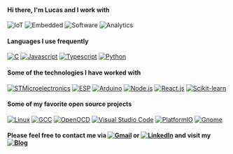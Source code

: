 #### Hi there, I'm Lucas and I work with

![IoT](https://img.shields.io/badge/-Internet%20of%20Things-ffab04?style=flat)
![Embedded](https://img.shields.io/badge/-Embedded%20Systems-D14836?style=flat)
![Software](https://img.shields.io/badge/-Software%20Development-007ACC?style=flat)
![Analytics](https://img.shields.io/badge/-Data%20Analytics%2FScience-4d008f?style=flat)

#### Languages I use frequently

[![C](https://img.shields.io/badge/-C%2FC++-007ACC?style=flat&logo=Coursera&logoColor=white)](https://gcc.gnu.org/)
[![Javascript](https://img.shields.io/badge/-JavaScript-ffab04?style=flat&logo=javascript&logoColor=white)](https://nodejs.org/en/)
[![Typescript](https://img.shields.io/badge/-Typescript-002E5F?style=flat&logo=typescript&logoColor=white)](https://www.typescriptlang.org/)
[![Python](https://img.shields.io/badge/-Python-4d008f?style=flat&logo=python&logoColor=white)](https://www.python.org/)

<!-- [![Top Langs](https://github-readme-stats.vercel.app/api/top-langs/?username=lucaslui&theme=dark&layout=compact)]() -->

#### Some of the technologies I have worked with

[![STMicroelectronics](https://img.shields.io/badge/-STM-002E5F?style=flat&logo=STMicroelectronics&logoColor=white)](https://www.st.com/en/microcontrollers-microprocessors/stm32-32-bit-arm-cortex-mcus.html)
[![ESP](https://img.shields.io/badge/-ESP-D14836?style=flat&logo=Espressif&logoColor=white)](https://www.espressif.com/en/products/socs/esp32)
[![Arduino](https://img.shields.io/badge/-Arduino-336791?style=flat&logo=arduino&logoColor=white)](https://www.arduino.cc/)
[![Node.js](https://img.shields.io/badge/-Node.js-339933?style=flat&logo=Node.js&logoColor=white)](https://nodejs.org/en/) 
[![React.js](https://img.shields.io/badge/-React.js-007ACC?style=flat&logo=react&logoColor=white)](https://pt-br.reactjs.org/)
[![Scikit-learn](https://img.shields.io/badge/-Scikit.learn-4d008f?style=flat&logo=scikitlearn&logoColor=white)](https://scikit-learn.org/stable/)
<!--
[![SQLite](https://img.shields.io/badge/-SQLite-002E5F?style=flat&logo=sqlite&logoColor=white)](https://www.sqlite.org/)
[![PostgreSQL](https://img.shields.io/badge/-PostgreSQL-336791?style=flat&logo=postgresql&logoColor=white)](https://www.postgresql.org/)
[![MongoDB](https://img.shields.io/badge/-MongoDB-339933?style=flat&logo=mongodb&logoColor=white)](https://www.mongodb.com/)
[![InfluxDB](https://img.shields.io/badge/-InfluxDB-007ACC?style=flat&logo=influxdb&logoColor=white)](https://www.influxdata.com/)

[![VerneMQ](https://img.shields.io/badge/-VerneMQ-002E5F?style=flat&logo=eclipse-mosquitto&logoColor=white)](https://vernemq.com/)
[![Docker](https://img.shields.io/badge/-Docker-007ACC?style=flat&logo=docker&logoColor=white)](https://www.docker.com/)
-->
#### Some of my favorite open source projects

[![Linux](https://img.shields.io/badge/-Linux-ffab04?style=flat&logo=linux&logoColor=white)](https://www.linuxfoundation.org/)
[![GCC](https://img.shields.io/badge/-GCC%2FG++-D14836?style=flat&logo=GNU&logoColor=white)](https://gcc.gnu.org/)
[![OpenOCD](https://img.shields.io/badge/-OpenOCD-336791?style=flat&logo=Dependabot&logoColor=white)](http://openocd.org/)
[![Visual Studio Code](https://img.shields.io/badge/-VSCode-007ACC?style=flat&logo=visual-studio-code&logoColor=white)](https://github.com/microsoft/vscode)
[![PlatformIO](https://img.shields.io/badge/-PlatformIO-E34F26?style=flat&logo=bilibili&logoColor=white)](https://platformio.org/)
[![Gnome](https://img.shields.io/badge/-Gnome-4A86CF?style=flat&logo=gnome&logoColor=white)](https://www.gnome.org/)

#### Please feel free to contact me via [![Gmail](https://img.shields.io/badge/-Email-D14836?style=flat&logo=gmail&logoColor=white)](mailto:lucasluimotta@gmail.com) or [![LinkedIn](https://img.shields.io/badge/-Linkedin-007ACC?style=flat&logo=linkedin&logoColor=white)](https://www.linkedin.com/in/lucas-lui-motta/) and visit my [![Blog](https://img.shields.io/badge/-Blog-000000?style=flat&logo=houzz&logoColor=white)](https://blog-lucaslui.vercel.app/)
